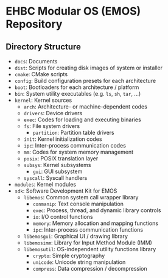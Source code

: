 # EHBC Modular OS (EMOS) Repository

## Directory Structure

- `docs`: Documents
- `dist`: Scripts for creating disk images of system or installer
- `cmake`: CMake scripts
- `config`: Build configuration presets for each architecture
- `boot`: Bootloaders for each architecture / platform
- `bin`: System utility executables (e.g. `ls`, `sh`, `tar`, ...)
- `kernel`: Kernel sources
  - `arch`: Architecture- or machine-dependent codes
  - `drivers`: Device drivers
  - `exec`: Codes for loading and executing binaries
  - `fs`: File system drivers
    - `partition`: Partition table drivers
  - `init`: Kernel initialization codes
  - `ipc`: Inter-process communication codes
  - `mm`: Codes for system memory management
  - `posix`: POSIX translation layer
  - `subsys`: Kernel subsystems
    - `gui`: GUI subsystem
  - `syscall`: Syscall handlers
- `modules`: Kernel modules
- `sdk`: Software Development Kit for EMOS
  - `libemos`: Common system call wrapper library
    - `conmanip`: Text console manipulation
    - `exec`: Process, thread, and dynamic library controls
    - `io`: I/O control functions
    - `memory`: Memory allocation and mapping functions
    - `ipc`: Inter-process communication functions
  - `libemosgui`: Graphical UI / drawing library
  - `libemosimm`: Library for Input Method Module (IMM)
  - `libemosutil`: OS-independent utility functions library
    - `crypto`: Simple cryptography
    - `unicode`: Unicode string manipulation
    - `compress`: Data compression / decompression
